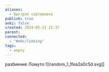 ```yaml
---
aliases:
  - Быстрая сортировка
publish: true
anki: false
created: 2024-05-23 15:37
parent: 
connected:
  - "#обс/linking"
tags:
  - empty
---
```

разбиение Ломуто
![[random_1_1fea2a0c5d.svg]]